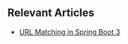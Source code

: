 ## Relevant Articles
- [URL Matching in Spring Boot 3](https://www.baeldung.com/spring-boot-3-url-matching)
